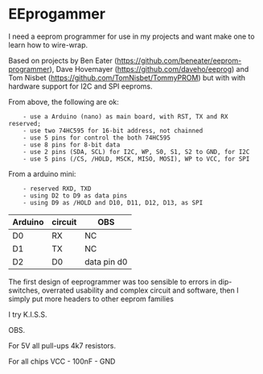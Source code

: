 # EEprogammer

I need a eeprom programmer for use in my projects and want make one
to learn how to wire-wrap.

Based on projects by 
Ben Eater (https://github.com/beneater/eeprom-programmer),
Dave Hovemayer (https://github.com/daveho/eeprog) and 
Tom Nisbet (https://github.com/TomNisbet/TommyPROM)
but with with hardware support for I2C and SPI eeproms.

From above, the following are ok:
        
        - use a Arduino (nano) as main board, with RST, TX and RX reserved;
        - use two 74HC595 for 16-bit address, not chainned
        - use 5 pins for control the both 74HC595
        - use 8 pins for 8-bit data
        - use 2 pins (SDA, SCL) for I2C, WP, S0, S1, S2 to GND, for I2C
        - use 5 pins (/CS, /HOLD, MSCK, MISO, MOSI), WP to VCC, for SPI

From a arduino mini:
        
        - reserved RXD, TXD 
        - using D2 to D9 as data pins
        - using D9 as /HOLD and D10, D11, D12, D13, as SPI
        
| Arduino | circuit | OBS |
| --- | --- | --- |
| D0 | RX | NC |
| D1 | TX | NC |
| D2 | D0 | data pin d0 |


The first design of eeprogrammer was too sensible to errors in 
dip-switches, overrated usability and complex circuit and software, 
then I simply put more headers to other eeprom families 

I try K.I.S.S.

OBS.

For 5V all pull-ups 4k7 resistors.

For all chips VCC - 100nF - GND

